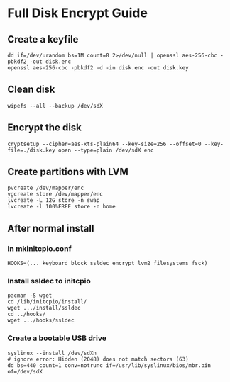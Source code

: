 
# Full Disk Encrypt Guide

## Create a keyfile
```
dd if=/dev/urandom bs=1M count=8 2>/dev/null | openssl aes-256-cbc -pbkdf2 -out disk.enc
openssl aes-256-cbc -pbkdf2 -d -in disk.enc -out disk.key
```

## Clean disk
```
wipefs --all --backup /dev/sdX
```

## Encrypt the disk
```
cryptsetup --cipher=aes-xts-plain64 --key-size=256 --offset=0 --key-file=./disk.key open --type=plain /dev/sdX enc
```

## Create partitions with LVM
```
pvcreate /dev/mapper/enc
vgcreate store /dev/mapper/enc
lvcreate -L 12G store -n swap
lvcreate -l 100%FREE store -n home
```

## After normal install

### In mkinitcpio.conf
```
HOOKS=(... keyboard block ssldec encrypt lvm2 filesystems fsck)
```
### Install ssldec to initcpio
```
pacman -S wget
cd /lib/initcpio/install/
wget .../install/ssldec
cd ../hooks/
wget .../hooks/ssldec
```

### Create a bootable USB drive
```
syslinux --install /dev/sdXn
# ignore error: Hidden (2048) does not match sectors (63)
dd bs=440 count=1 conv=notrunc if=/usr/lib/syslinux/bios/mbr.bin of=/dev/sdX
```
